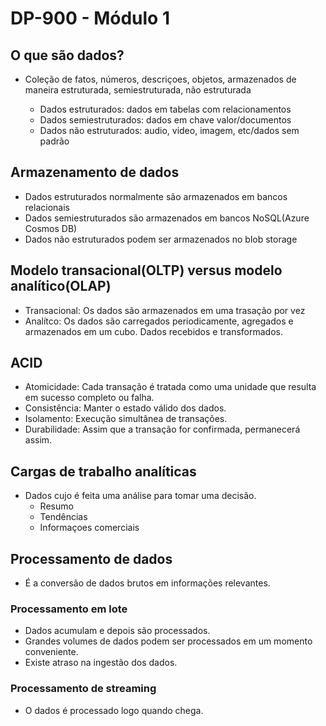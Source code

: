 # DP-900 - Módulo 1

## O que são dados?

- Coleção de fatos, números, descriçoes, objetos, armazenados de maneira estruturada, semiestruturada, não estruturada

  - Dados estruturados: dados em tabelas com relacionamentos
  - Dados semiestruturados: dados em chave valor/documentos
  - Dados não estruturados: audio, video, imagem, etc/dados sem padrão

## Armazenamento de dados

- Dados estruturados normalmente são armazenados em bancos relacionais
- Dados semiestruturados são armazenados em bancos NoSQL(Azure Cosmos DB)
- Dados não estruturados podem ser armazenados no blob storage

## Modelo transacional(OLTP) versus modelo analítico(OLAP)

- Transacional: Os dados são armazenados em uma trasação por vez
- Analítco: Os dados são carregados periodicamente, agregados e armazenados em um cubo. Dados recebidos e transformados.

## ACID

- Atomicidade: Cada transação é tratada como uma unidade que resulta em sucesso completo ou falha.
- Consistência: Manter o estado válido dos dados.
- Isolamento: Execução simultânea de transações.
- Durabilidade: Assim que a transação for confirmada, permanecerá assim.

## Cargas de trabalho analíticas

- Dados cujo é feita uma análise para tomar uma decisão.
  - Resumo
  - Tendências
  - Informaçoes comerciais
  
## Processamento de dados

- É a conversão de dados brutos em informações relevantes.

### Processamento em lote

- Dados acumulam e depois são processados.
- Grandes volumes de dados podem ser processados em um momento conveniente.
- Existe atraso na ingestão dos dados.
  
### Processamento de streaming

- O dados é processado logo quando chega.

